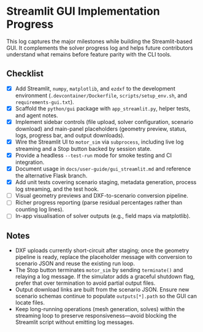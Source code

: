 # Streamlit GUI Implementation Progress

This log captures the major milestones while building the Streamlit-based GUI.
It complements the solver progress log and helps future contributors understand
what remains before feature parity with the CLI tools.

## Checklist

- [x] Add Streamlit, `numpy`, `matplotlib`, and `ezdxf` to the development
      environment (`.devcontainer/Dockerfile`, `scripts/setup_env.sh`, and
      `requirements-gui.txt`).
- [x] Scaffold the `python/gui` package with `app_streamlit.py`, helper tests,
      and agent notes.
- [x] Implement sidebar controls (file upload, solver configuration, scenario
      download) and main-panel placeholders (geometry preview, status, logs,
      progress bar, and output downloads).
- [x] Wire the Streamlit UI to `motor_sim` via `subprocess`, including live log
      streaming and a Stop button backed by session state.
- [x] Provide a headless `--test-run` mode for smoke testing and CI integration.
- [x] Document usage in `docs/user-guide/gui_streamlit.md` and reference the
      alternative Flask branch.
- [x] Add unit tests covering scenario staging, metadata generation, process log
      streaming, and the test hook.
- [ ] Visual geometry previews and DXF-to-scenario conversion pipeline.
- [ ] Richer progress reporting (parse residual percentages rather than counting
      log lines).
- [ ] In-app visualisation of solver outputs (e.g., field maps via matplotlib).

## Notes

- DXF uploads currently short-circuit after staging; once the geometry pipeline
  is ready, replace the placeholder message with conversion to scenario JSON and
  reuse the existing run loop.
- The Stop button terminates `motor_sim` by sending `terminate()` and relaying a
  log message. If the simulator adds a graceful shutdown flag, prefer that over
  termination to avoid partial output files.
- Output download links are built from the scenario JSON. Ensure new scenario
  schemas continue to populate `outputs[*].path` so the GUI can locate files.
- Keep long-running operations (mesh generation, solves) within the streaming
  loop to preserve responsiveness—avoid blocking the Streamlit script without
  emitting log messages.
